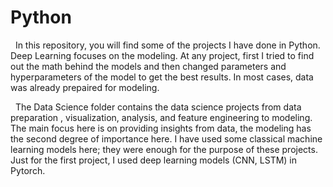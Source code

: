 # Python

&nbsp;&nbsp;In this repository, you will find some of the projects I have done in Python.
Deep Learning focuses on the modeling. At any project, first I tried to find out the math behind the models and then changed parameters and hyperparameters of the model to get the best results. In most cases, data was already prepaired for modeling.

&nbsp;&nbsp;The Data Science folder contains the data science projects from data preparation , visualization, analysis, and feature engineering to modeling. The main focus here is on providing insights from data, the modeling has the second degree of importance here. I have used some classical machine learning models here; they were enough for the purpose of these projects. Just for the first project, I used deep learning models (CNN, LSTM) in Pytorch.
